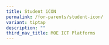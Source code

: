```yaml
---
title: Student iCON
permalink: /for-parents/student-icon/
variant: tiptap
description: ""
third_nav_title: MOE ICT Platforms
---
```


